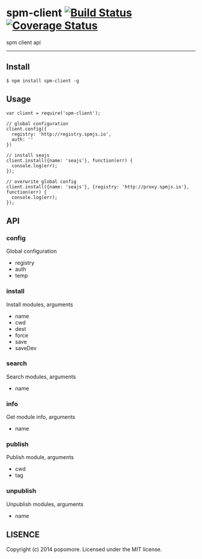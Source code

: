 # spm-client [![Build Status](https://travis-ci.org/spmjs/spm-client.png?branch=master)](https://travis-ci.org/spmjs/spm-client) [![Coverage Status](https://coveralls.io/repos/spmjs/spm-client/badge.png?branch=master)](https://coveralls.io/r/spmjs/spm-client?branch=master) 

spm client api

---

## Install

```
$ npm install spm-client -g
```

## Usage

```
var client = require('spm-client');

// global configuration
client.config({
  registry: 'http://registry.spmjs.io',
  auth: ''
})

// install seajs
client.install({name: 'seajs'}, function(err) {
  console.log(err);
});

// overwrite global config
client.install({name: 'seajs'}, {registry: 'http://proxy.spmjs.io'}, function(err) {
  console.log(err);
});
```

## API

### config

Global configuration

- registry
- auth
- temp

### install

Install modules, arguments

- name
- cwd
- dest
- force
- save
- saveDev

### search

Search modules, arguments

- name

### info

Get module info, arguments

- name

### publish

Publish module, arguments

- cwd
- tag

### unpublish

Unpublish modules, arguments

- name

## LISENCE

Copyright (c) 2014 popomore. Licensed under the MIT license.
